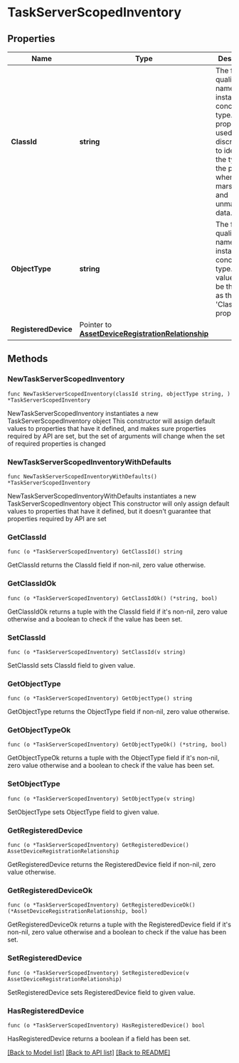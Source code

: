 # TaskServerScopedInventory

## Properties

Name | Type | Description | Notes
------------ | ------------- | ------------- | -------------
**ClassId** | **string** | The fully-qualified name of the instantiated, concrete type. This property is used as a discriminator to identify the type of the payload when marshaling and unmarshaling data. | [default to "task.ServerScopedInventory"]
**ObjectType** | **string** | The fully-qualified name of the instantiated, concrete type. The value should be the same as the &#39;ClassId&#39; property. | [default to "task.ServerScopedInventory"]
**RegisteredDevice** | Pointer to [**AssetDeviceRegistrationRelationship**](asset.DeviceRegistration.Relationship.md) |  | [optional] 

## Methods

### NewTaskServerScopedInventory

`func NewTaskServerScopedInventory(classId string, objectType string, ) *TaskServerScopedInventory`

NewTaskServerScopedInventory instantiates a new TaskServerScopedInventory object
This constructor will assign default values to properties that have it defined,
and makes sure properties required by API are set, but the set of arguments
will change when the set of required properties is changed

### NewTaskServerScopedInventoryWithDefaults

`func NewTaskServerScopedInventoryWithDefaults() *TaskServerScopedInventory`

NewTaskServerScopedInventoryWithDefaults instantiates a new TaskServerScopedInventory object
This constructor will only assign default values to properties that have it defined,
but it doesn't guarantee that properties required by API are set

### GetClassId

`func (o *TaskServerScopedInventory) GetClassId() string`

GetClassId returns the ClassId field if non-nil, zero value otherwise.

### GetClassIdOk

`func (o *TaskServerScopedInventory) GetClassIdOk() (*string, bool)`

GetClassIdOk returns a tuple with the ClassId field if it's non-nil, zero value otherwise
and a boolean to check if the value has been set.

### SetClassId

`func (o *TaskServerScopedInventory) SetClassId(v string)`

SetClassId sets ClassId field to given value.


### GetObjectType

`func (o *TaskServerScopedInventory) GetObjectType() string`

GetObjectType returns the ObjectType field if non-nil, zero value otherwise.

### GetObjectTypeOk

`func (o *TaskServerScopedInventory) GetObjectTypeOk() (*string, bool)`

GetObjectTypeOk returns a tuple with the ObjectType field if it's non-nil, zero value otherwise
and a boolean to check if the value has been set.

### SetObjectType

`func (o *TaskServerScopedInventory) SetObjectType(v string)`

SetObjectType sets ObjectType field to given value.


### GetRegisteredDevice

`func (o *TaskServerScopedInventory) GetRegisteredDevice() AssetDeviceRegistrationRelationship`

GetRegisteredDevice returns the RegisteredDevice field if non-nil, zero value otherwise.

### GetRegisteredDeviceOk

`func (o *TaskServerScopedInventory) GetRegisteredDeviceOk() (*AssetDeviceRegistrationRelationship, bool)`

GetRegisteredDeviceOk returns a tuple with the RegisteredDevice field if it's non-nil, zero value otherwise
and a boolean to check if the value has been set.

### SetRegisteredDevice

`func (o *TaskServerScopedInventory) SetRegisteredDevice(v AssetDeviceRegistrationRelationship)`

SetRegisteredDevice sets RegisteredDevice field to given value.

### HasRegisteredDevice

`func (o *TaskServerScopedInventory) HasRegisteredDevice() bool`

HasRegisteredDevice returns a boolean if a field has been set.


[[Back to Model list]](../README.md#documentation-for-models) [[Back to API list]](../README.md#documentation-for-api-endpoints) [[Back to README]](../README.md)


